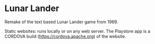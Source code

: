 # Lunar Lander

Remake of the text based Lunar Lander game from 1969.

Static websites: runs locally or on any web server.
The Playstore app is a CORDOVA build (<https://cordova.apache.org>) of the website.